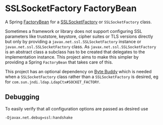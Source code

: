 SSLSocketFactory FactoryBean
============================

A Spring [FactoryBean](https://docs.spring.io/spring-framework/docs/current/javadoc-api/org/springframework/beans/factory/FactoryBean.html) for a [SSLSocketFactory](https://docs.oracle.com/en/java/javase/11/docs/api/java.base/javax/net/ssl/SSLSocketFactory.html) or `SSLSocketFactory` class.

Sometimes a framework or library does not support configuring SSL parameters like truststore, keystore, cipher suites or TLS versions directly but only by providing a `javax.net.ssl.SSLSocketFactory` instance or `javax.net.ssl.SSLSocketFactory` class. As `javax.net.ssl.SSLSocketFactory` is an abstract class a subclass has to be created that delegates to the implementation instance. This project aims to make this simpler by providing a Spring `FactoryBean` that takes care of this.

This project has an optional dependency on [Byte Buddy](https://bytebuddy.net/) which is needed when a `SSLSocketFactory` class rather than a `SSLSocketFactory` is desired, eg for `com.sun.jndi.ldap.LdapCtx#SOCKET_FACTORY`.


Debugging
---------

To easily verify that all configuration options are passed as desired use


```
-Djavax.net.debug=ssl:handshake
```
